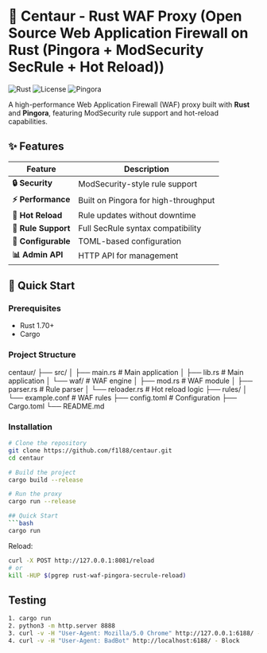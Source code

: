 # 🏹 Centaur - Rust WAF Proxy (Open Source Web Application Firewall on Rust (Pingora + ModSecurity SecRule + Hot Reload))

![Rust](https://img.shields.io/badge/Rust-1.70+-orange?logo=rust)
![License](https://img.shields.io/badge/License-MIT-blue)
![Pingora](https://img.shields.io/badge/Powered_by-Pingora-green)

A high-performance Web Application Firewall (WAF) proxy built with **Rust** and **Pingora**, featuring ModSecurity rule support and hot-reload capabilities.

## ✨ Features

| Feature | Description |
|---------|-------------|
| **🔒 Security** | ModSecurity-style rule support |
| **⚡ Performance** | Built on Pingora for high-throughput |
| **🔄 Hot Reload** | Rule updates without downtime |
| **📝 Rule Support** | Full SecRule syntax compatibility |
| **🔧 Configurable** | TOML-based configuration |
| **📊 Admin API** | HTTP API for management |

## 🚀 Quick Start

### Prerequisites
- Rust 1.70+
- Cargo

### Project Structure
centaur/
├── src/
│   ├── main.rs          # Main application
│   ├── lib.rs           # Main application
│   └── waf/             # WAF engine
│       ├── mod.rs       # WAF module
│       ├── parser.rs    # Rule parser
│       └── reloader.rs  # Hot reload logic
├── rules/
│   └── example.conf     # WAF rules
├── config.toml          # Configuration
├── Cargo.toml
└── README.md

### Installation

```bash
# Clone the repository
git clone https://github.com/f1l88/centaur.git
cd centaur

# Build the project
cargo build --release

# Run the proxy
cargo run --release

## Quick Start
```bash
cargo run
```

Reload:
```bash
curl -X POST http://127.0.0.1:8081/reload
# or
kill -HUP $(pgrep rust-waf-pingora-secrule-reload)
```

## Testing
```bash
1. cargo run
2. python3 -m http.server 8888 
3. curl -v -H "User-Agent: Mozilla/5.0 Chrome" http://127.0.0.1:6188/ - Allow
4. curl -v -H "User-Agent: BadBot" http://localhost:6188/ - Block
```